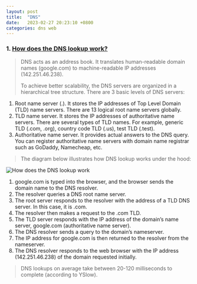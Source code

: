 ```yaml
---
layout: post
title:  "DNS"
date:   2023-02-27 20:23:10 +0800
categories: dns web
---
```


### 1. [How does the DNS lookup work?](https://blog.bytebytego.com/p/how-does-the-domain-name-system-dns?s=r)

> DNS acts as an address book. It translates human-readable domain names (google.com) to machine-readable IP addresses (142.251.46.238).
>
> To achieve better scalability, the DNS servers are organized in a hierarchical tree structure.
> There are 3 basic levels of DNS servers:
1. Root name server (.). It stores the IP addresses of Top Level Domain (TLD) name servers. There are 13 logical root name servers globally.
2. TLD name server. It stores the IP addresses of authoritative name servers. There are several types of TLD names. For example, generic TLD (.com, .org), country code TLD (.us), test TLD (.test).
3. Authoritative name server. It provides actual answers to the DNS query. You can register authoritative name servers with domain name registrar such as GoDaddy, Namecheap, etc. 
>
> The diagram below illustrates how DNS lookup works under the hood:

![How does the DNS lookup work](https://substackcdn.com/image/fetch/w_1456,c_limit,f_webp,q_auto:good,fl_progressive:steep/https%3A%2F%2Fbucketeer-e05bbc84-baa3-437e-9518-adb32be77984.s3.amazonaws.com%2Fpublic%2Fimages%2F5dd6a922-eea7-49b3-aa1a-b1e21793a36a_1999x908.png)

1. google.com is typed into the browser, and the browser sends the domain name to the DNS resolver.
2. The resolver queries a DNS root name server.
3. The root server responds to the resolver with the address of a TLD DNS server. In this case, it is .com.
4. The resolver then makes a request to the .com TLD.
5. The TLD server responds with the IP address of the domain’s name server, google.com (authoritative name server).
6. The DNS resolver sends a query to the domain’s nameserver.
7. The IP address for google.com is then returned to the resolver from the nameserver.
8. The DNS resolver responds to the web browser with the IP address (142.251.46.238) of the domain requested initially.

> DNS lookups on average take between 20-120 milliseconds to complete (according to YSlow).